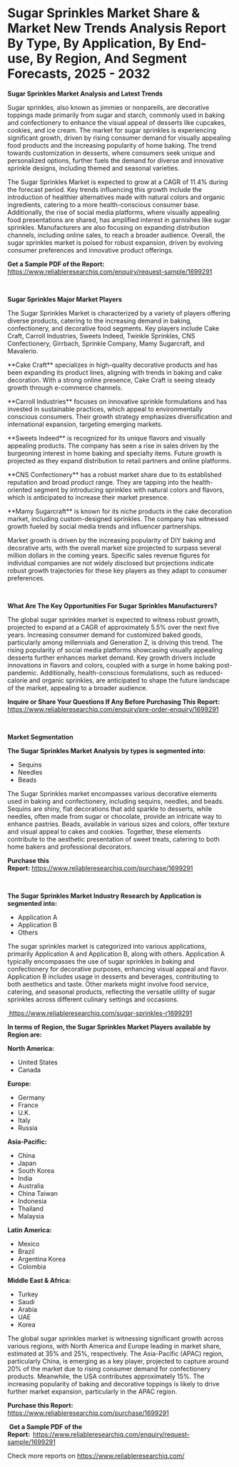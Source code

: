 <p><h1>Sugar Sprinkles Market Share & Market New Trends Analysis Report By Type, By Application, By End-use, By Region, And Segment Forecasts, 2025 - 2032</h1></p><p><strong>Sugar Sprinkles Market Analysis and Latest Trends</strong></p>
<p><p>Sugar sprinkles, also known as jimmies or nonpareils, are decorative toppings made primarily from sugar and starch, commonly used in baking and confectionery to enhance the visual appeal of desserts like cupcakes, cookies, and ice cream. The market for sugar sprinkles is experiencing significant growth, driven by rising consumer demand for visually appealing food products and the increasing popularity of home baking. The trend towards customization in desserts, where consumers seek unique and personalized options, further fuels the demand for diverse and innovative sprinkle designs, including themed and seasonal varieties.</p><p>The Sugar Sprinkles Market is expected to grow at a CAGR of 11.4% during the forecast period. Key trends influencing this growth include the introduction of healthier alternatives made with natural colors and organic ingredients, catering to a more health-conscious consumer base. Additionally, the rise of social media platforms, where visually appealing food presentations are shared, has amplified interest in garnishes like sugar sprinkles. Manufacturers are also focusing on expanding distribution channels, including online sales, to reach a broader audience. Overall, the sugar sprinkles market is poised for robust expansion, driven by evolving consumer preferences and innovative product offerings.</p></p>
<p><strong>Get a Sample PDF of the Report:&nbsp;</strong> <a href="https://www.reliableresearchiq.com/enquiry/request-sample/1699291?utm_campaign=104&utm_medium=2&utm_source=Github&utm_content=ia&utm_term=09012025&utm_id=sugar-sprinkles">https://www.reliableresearchiq.com/enquiry/request-sample/1699291</a></p>
<p>&nbsp;</p>
<p><strong>Sugar Sprinkles Major Market Players</strong></p>
<p><p>The Sugar Sprinkles Market is characterized by a variety of players offering diverse products, catering to the increasing demand in baking, confectionery, and decorative food segments. Key players include Cake Craft, Carroll Industries, Sweets Indeed, Twinkle Sprinkles, CNS Confectionery, Girrbach, Sprinkle Company, Mamy Sugarcraft, and Mavalerio.</p><p>**Cake Craft** specializes in high-quality decorative products and has been expanding its product lines, aligning with trends in baking and cake decoration. With a strong online presence, Cake Craft is seeing steady growth through e-commerce channels.</p><p>**Carroll Industries** focuses on innovative sprinkle formulations and has invested in sustainable practices, which appeal to environmentally conscious consumers. Their growth strategy emphasizes diversification and international expansion, targeting emerging markets.</p><p>**Sweets Indeed** is recognized for its unique flavors and visually appealing products. The company has seen a rise in sales driven by the burgeoning interest in home baking and specialty items. Future growth is projected as they expand distribution to retail partners and online platforms.</p><p>**CNS Confectionery** has a robust market share due to its established reputation and broad product range. They are tapping into the health-oriented segment by introducing sprinkles with natural colors and flavors, which is anticipated to increase their market presence.</p><p>**Mamy Sugarcraft** is known for its niche products in the cake decoration market, including custom-designed sprinkles. The company has witnessed growth fueled by social media trends and influencer partnerships.</p><p>Market growth is driven by the increasing popularity of DIY baking and decorative arts, with the overall market size projected to surpass several million dollars in the coming years. Specific sales revenue figures for individual companies are not widely disclosed but projections indicate robust growth trajectories for these key players as they adapt to consumer preferences.</p></p>
<p>&nbsp;</p>
<p><strong>What Are The Key Opportunities For Sugar Sprinkles Manufacturers?</strong></p>
<p><p>The global sugar sprinkles market is expected to witness robust growth, projected to expand at a CAGR of approximately 5.5% over the next five years. Increasing consumer demand for customized baked goods, particularly among millennials and Generation Z, is driving this trend. The rising popularity of social media platforms showcasing visually appealing desserts further enhances market demand. Key growth drivers include innovations in flavors and colors, coupled with a surge in home baking post-pandemic. Additionally, health-conscious formulations, such as reduced-calorie and organic sprinkles, are anticipated to shape the future landscape of the market, appealing to a broader audience.</p></p>
<p><strong>Inquire or Share Your Questions If Any Before Purchasing This Report:</strong> <a href="https://www.reliableresearchiq.com/enquiry/pre-order-enquiry/1699291?utm_campaign=104&utm_medium=2&utm_source=Github&utm_content=ia&utm_term=09012025&utm_id=sugar-sprinkles">https://www.reliableresearchiq.com/enquiry/pre-order-enquiry/1699291</a></p>
<p>&nbsp;</p>
<p><strong>Market Segmentation</strong></p>
<p><strong>The Sugar Sprinkles Market Analysis by types is segmented into:</strong></p>
<p><ul><li>Sequins</li><li>Needles</li><li>Beads</li></ul></p>
<p><p>The Sugar Sprinkles market encompasses various decorative elements used in baking and confectionery, including sequins, needles, and beads. Sequins are shiny, flat decorations that add sparkle to desserts, while needles, often made from sugar or chocolate, provide an intricate way to enhance pastries. Beads, available in various sizes and colors, offer texture and visual appeal to cakes and cookies. Together, these elements contribute to the aesthetic presentation of sweet treats, catering to both home bakers and professional decorators.</p></p>
<p><strong>Purchase this Report:&nbsp;</strong><a href="https://www.reliableresearchiq.com/purchase/1699291?utm_campaign=104&utm_medium=2&utm_source=Github&utm_content=ia&utm_term=09012025&utm_id=sugar-sprinkles">https://www.reliableresearchiq.com/purchase/1699291</a></p>
<p>&nbsp;</p>
<p><strong>The Sugar Sprinkles Market Industry Research by Application is segmented into:</strong></p>
<p><ul><li>Application A</li><li>Application B</li><li>Others</li></ul></p>
<p><p>The sugar sprinkles market is categorized into various applications, primarily Application A and Application B, along with others. Application A typically encompasses the use of sugar sprinkles in baking and confectionery for decorative purposes, enhancing visual appeal and flavor. Application B includes usage in desserts and beverages, contributing to both aesthetics and taste. Other markets might involve food service, catering, and seasonal products, reflecting the versatile utility of sugar sprinkles across different culinary settings and occasions.</p></p>
<p><a href="https://www.reliableresearchiq.com/sugar-sprinkles-r1699291?utm_campaign=104&utm_medium=2&utm_source=Github&utm_content=ia&utm_term=09012025&utm_id=sugar-sprinkles">&nbsp;https://www.reliableresearchiq.com/sugar-sprinkles-r1699291</a></p>
<p><strong>In terms of Region, the Sugar Sprinkles Market Players available by Region are:</strong></p>
<p>
    <p> <strong> North America: </strong>
        <ul>
            <li>United States</li>
            <li>Canada</li>
        </ul>
        </p> 
    <p> <strong> Europe: </strong>
        <ul>
            <li>Germany</li>
            <li>France</li>
            <li>U.K.</li>
            <li>Italy</li>
            <li>Russia</li>
        </ul>
        </p> 
    <p> <strong> Asia-Pacific: </strong>
        <ul>
            <li>China</li>
            <li>Japan</li>
            <li>South Korea</li>
            <li>India</li>
            <li>Australia</li>
            <li>China Taiwan</li>
            <li>Indonesia</li>
            <li>Thailand</li>
            <li>Malaysia</li>
        </ul>
        </p> 
    <p> <strong> Latin America: </strong>
        <ul>
            <li>Mexico</li>
            <li>Brazil</li>
            <li>Argentina Korea</li>
            <li>Colombia</li>
        </ul>
        </p> 
    <p> <strong> Middle East & Africa: </strong>
        <ul>
            <li>Turkey</li>
            <li>Saudi</li>
            <li>Arabia</li>
            <li>UAE</li>
            <li>Korea</li>
        </ul>
    </p>
    </p>
<p><p>The global sugar sprinkles market is witnessing significant growth across various regions, with North America and Europe leading in market share, estimated at 35% and 25%, respectively. The Asia-Pacific (APAC) region, particularly China, is emerging as a key player, projected to capture around 20% of the market due to rising consumer demand for confectionery products. Meanwhile, the USA contributes approximately 15%. The increasing popularity of baking and decorative toppings is likely to drive further market expansion, particularly in the APAC region.</p></p>
<p><strong>Purchase this Report: </strong><a href="https://www.reliableresearchiq.com/purchase/1699291?utm_campaign=104&utm_medium=2&utm_source=Github&utm_content=ia&utm_term=09012025&utm_id=sugar-sprinkles">https://www.reliableresearchiq.com/purchase/1699291</a></p>
<p>&nbsp;<strong>Get a Sample PDF of the Report:&nbsp;&nbsp;</strong><a href="https://www.reliableresearchiq.com/enquiry/request-sample/1699291?utm_campaign=104&utm_medium=2&utm_source=Github&utm_content=ia&utm_term=09012025&utm_id=sugar-sprinkles">https://www.reliableresearchiq.com/enquiry/request-sample/1699291</a></p>
<p><strong></strong></p>
<p>Check more reports on <a href="https://www.reliableresearchiq.com/?utm_campaign=104&utm_medium=2&utm_source=Github&utm_content=ia&utm_term=09012025&utm_id=sugar-sprinkles">https://www.reliableresearchiq.com/</a></p>
